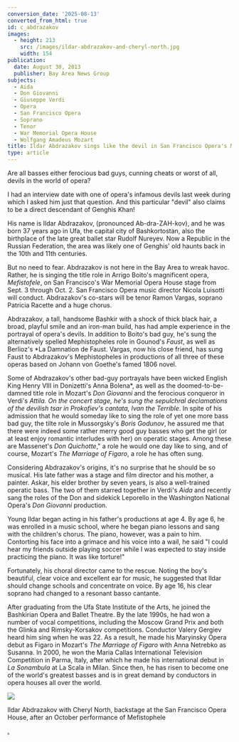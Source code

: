 ```yaml
---
conversion_date: '2025-08-13'
converted_from_html: true
id: c_abdrazakov
images:
  - height: 213
    src: /images/ildar-abdrazakov-and-cheryl-north.jpg
    width: 154
publication:
  date: August 30, 2013
  publisher: Bay Area News Group
subjects:
  - Aida
  - Don Giovanni
  - Giuseppe Verdi
  - Opera
  - San Francisco Opera
  - Soprano
  - Tenor
  - War Memorial Opera House
  - Wolfgang Amadeus Mozart
title: Ildar Abdrazakov sings like the devil in San Francisco Opera's Mefistofele
type: article
---
```


Are all basses either ferocious bad guys, cunning cheats or worst of all, devils in the world of opera?

I had an interview date with one of opera's infamous devils last week during which I asked him just that question. And this particular "devil" also claims to be a direct descendant of Genghis Khan!

His name is Ildar Abdrazakov, (pronounced Ab-dra-ZAH-kov), and he was born 37 years ago in Ufa, the capital city of Bashkortostan, also the birthplace of the late great ballet star Rudolf Nureyev. Now a Republic in the Russian Federation, the area was likely one of Genghis' old haunts back in the 10th and 11th centuries.

But no need to fear. Abdrazakov is not here in the Bay Area to wreak havoc. Rather, he is singing the title role in Arrigo Boito's magnificent opera, *Mefistofele*, on San Francisco's War Memorial Opera House stage from Sept. 3 through Oct. 2. San Francisco Opera music director Nicola Luisotti will conduct. Abdrazakov's co-stars will be tenor Ramon Vargas, soprano Patricia Racette and a huge chorus.

Abdrazakov, a tall, handsome Bashkir with a shock of thick black hair, a broad, playful smile and an iron-man build, has had ample experience in the portrayal of opera's devils. In addition to Boito's bad guy, he's sung the alternatively spelled Mephistopheles role in Gounod's *Faust*, as well as Berlioz's *La Damnation de Faust. Vargas, now his close friend, has sung Faust to Abdrazakov's Mephistopheles in productions of all three of these operas based on Johann von Goethe's famed 1806 novel.

Some of Abdrazakov's other bad-guy portrayals have been wicked English King Henry VIII in Donizetti's Anna Bolena*, as well as the doomed-to-be-damned title role in Mozart's *Don Giovanni* and the ferocious conqueror in Verdi's *Attila. On the concert stage, he's sung the sepulchral declamations of the devilish tsar in Prokofiev's cantata, Ivan the Terrible*. In spite of his admission that he would someday like to sing the role of yet one more bass bad guy, the tilte role in Mussorgsky's *Boris Godunov*, he assured me that there were indeed some rather merry good guy basses who get the girl (or at least enjoy romantic interludes with her) on operatic stages. Among these are Massenet's *Don Quichotte*," a role he would one day like to sing, and of course, Mozart's *The Marriage of Figaro*, a role he has often sung.

Considering Abdrazakov's origins, it's no surprise that he should be so musical. His late father was a stage and film director and his mother, a painter. Askar, his elder brother by seven years, is also a well-trained operatic bass. The two of them starred together in Verdi's *Aida* and recently sang the roles of the Don and sidekick Leporello in the Washington National Opera's *Don Giovanni* production.

Young Ildar began acting in his father's productions at age 4. By age 6, he was enrolled in a music school, where he began piano lessons and sang with the children's chorus. The piano, however, was a pain to him. Contorting his face into a grimace and his voice into a wail, he said "I could hear my friends outside playing soccer while I was expected to stay inside practicing the piano. It was like torture!"

Fortunately, his choral director came to the rescue. Noting the boy's beautiful, clear voice and excellent ear for music, he suggested that Ildar should change schools and concentrate on voice. By age 16, his clear soprano had changed to a resonant basso cantante.

After graduating from the Ufa State Institute of the Arts, he joined the Bashkirian Opera and Ballet Theatre. By the late 1990s, he had won a number of vocal competitions, including the Moscow Grand Prix and both the Glinka and Rimsky-Korsakov competitions. Conductor Valery Gergiev heard him sing when he was 22. As a result, he made his Maryinsky Opera debut as Figaro in Mozart's *The Marriage of Figaro* with Anna Netrebko as Susanna. In 2000, he won the Maria Callas International Television Competition in Parma, Italy, after which he made his international debut in *La Sonambula* at La Scala in Milan. Since then, he has risen to become one of the world's greatest basses and is in great demand by conductors in opera houses all over the world.

![](/images/ildar-abdrazakov-and-cheryl-north.jpg)

Ildar Abdrazakov with Cheryl North, backstage at the San Francisco Opera House, after an October performance of Mefistophele

[.](http://www.northworks.net)
